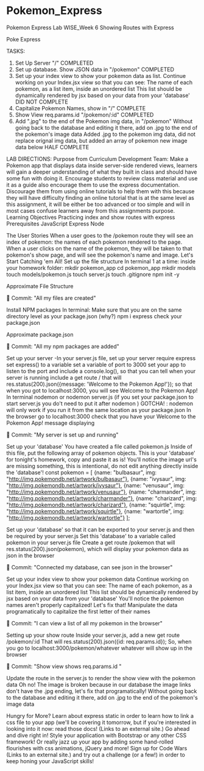 # Pokemon_Express
Pokemon Express Lab
WISE_Week 6
Showing Routes with Express

Poke Express



TASKS:
1. Set Up Server "/"
        COMPLETED
2. Set up database. Show JSON data in "/pokemon"
        COMPLETED
3. Set up your index view to show your pokemon data as list.
    Continue working on your Index.jsx view so that you can see:
    The name of each pokemon, as a list item, inside an unordered list
    This list should be dynamically rendered by jsx based on your data from your 'database'
        DID NOT COMPLETE
4. Capitalize Pokemon Names, show in "/"
        COMPLETE
5. Show View req.params.id "/pokemon/:id"
        COMPLETED
6. Add ".jpg" to the end of the Pokemon img data, in "/pokemon"
    Without going back to the database and editing it there, add on .jpg to the end of the pokemon's image data
        Added .jpg to the pokemon img data, did not replace orignal img data, but added an array of pokemon new image data below
        HALF COMPLETE


LAB DIRECTIONS:
Purpose from Curriculum Development Team: Make a Pokemon app that displays data inside server-side rendered views, learners will gain a deeper understanding of what they built in class and should have some fun with doing it. Encourage students to review class material and use it as a guide also encourage them to use the express documentation. Discourage them from using online tutorials to help them with this because they will have difficulty finding an online tutorial that is at the same level as this assignment, it will be either be too advanced or too simple and will in most cases confuse learners away from this assignments purpose. 
Learning Objectives
Practicing index and show routes with express
Prerequisites
JavaScript
Express
Node

The User Stories
When a user goes to the /pokemon route they will see an index of pokemon: the names of each pokemon rendered to the page.
When a user clicks on the name of the pokemon, they will be taken to that pokemon's show page, and will see the pokemon's name and image.
Let's Start Catching 'em All!
Set up the file structure
In terminal 1 at a time:
inside your homework folder:
mkdir pokemon_app
cd pokemon_app
mkdir models
touch models/pokemon.js
touch server.js
touch .gitignore
npm init -y
 
Approximate File Structure

🔴 Commit:
"All my files are created"

Install NPM packages
In terminal:
Make sure that you are on the same directory level as your package.json (why?)
npm i express
check your package.json
 
Approximate package.json

🔴 Commit:
"All my npm packages are added"

Set up your server
-In your server.js file, set up your server
require express
set express() to a variable
set a variable of port to 3000
set your app to listen to the port and include a console.log(), so that you can tell when your server is running
include a get route / that will res.status(200).json({message: 'Welcome to the Pokemon App!'}); so that when you got to localhost:3000, you will see Welcome to the Pokemon App!
In terminal
nodemon or nodemon server.js (if you set your package.json to start server.js you do't need to put it after nodemon )
GOTCHA! : nodemon will only work if you run it from the same location as your package.json
In the browser
go to localhost:3000
check that you have your Welcome to the Pokemon App! message displaying

🔴 Commit:
"My server is set up and running"

Set up your 'database'
You have created a file called pokemon.js
Inside of this file, put the following array of pokemon objects. This is your 'database' for tonight's homework, copy and paste it as is! You'll notice the image url's are missing something, this is intentional, do not edit anything directly inside the 'database'!
const pokemon = [
            {name: "bulbasaur", img: "http://img.pokemondb.net/artwork/bulbasaur"},
            {name: "ivysaur", img: "http://img.pokemondb.net/artwork/ivysaur"},
            {name: "venusaur", img: "http://img.pokemondb.net/artwork/venusaur"},
            {name: "charmander", img: "http://img.pokemondb.net/artwork/charmander"},
            {name: "charizard", img: "http://img.pokemondb.net/artwork/charizard"},
            {name: "squirtle", img: "http://img.pokemondb.net/artwork/squirtle"},
            {name: "wartortle", img: "http://img.pokemondb.net/artwork/wartortle"}
         ];

Set up your 'database' so that it can be exported to your server.js and then be required by your server.js
Set this 'database' to a variable called pokemon in your server.js file
Create a get route /pokemon that will res.status(200).json(pokemon), which will display your pokemon data as json in the browser
 

🔴 Commit:
"Connected my database, can see json in the browser"


Set up your index view to show your pokemon data
Continue working on your Index.jsx view so that you can see:
The name of each pokemon, as a list item, inside an unordered list
This list should be dynamically rendered by jsx based on your data from your 'database'
You'll notice the pokemon names aren't properly capitalized! Let's fix that! Manipulate the data programatically to capitalize the first letter of their names
 

🔴 Commit:
"I can view a list of all my pokemon in the browser"

Setting up your show route
Inside your server.js, add a new get route /pokemon/:id
That will res.status(200).json({id: req.params.id});
So, when you go to localhost:3000/pokemon/whatever
whatever will show up in the browser

🔴 Commit:
"Show view shows req.params.id "

Update the route in the server.js to render the show view with the pokemon data
Oh no! The image is broken because in our database the image links don't have the .jpg ending, let's fix that programatically! Without going back to the database and editing it there, add on .jpg to the end of the pokemon's image data

Hungry for More?
Learn about express static in order to learn how to link a css file to your app (we'll be covering it tomorrow, but if you're interested in looking into it now: read those docs!
 (Links to an external site.)
 Go ahead and dive right in! Style your application with Bootstrap or any other CSS framework! Or really jazz up your app by adding some hand-rolled flourishes with css animations, jQuery and more!
Sign up for Code Wars
 (Links to an external site.)
 and try out a challenge (or a few!) in order to keep honing your JavaScript skills!

